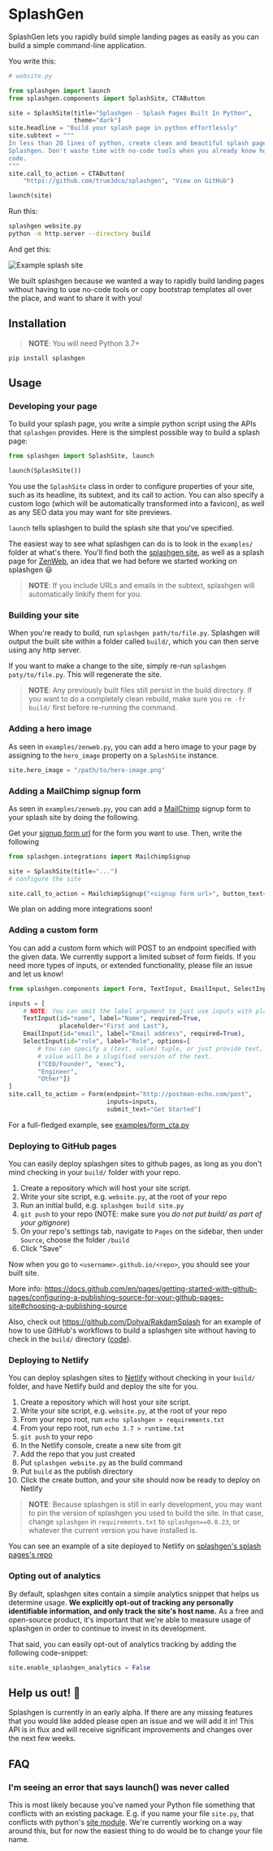 # SplashGen

SplashGen lets you rapidly build simple landing pages as easily as you can build a simple command-line application.

You write this:

```python
# website.py

from splashgen import launch
from splashgen.components import SplashSite, CTAButton

site = SplashSite(title="Splashgen - Splash Pages Built In Python",
                  theme="dark")
site.headline = "Build your splash page in python effortlessly"
site.subtext = """
In less than 20 lines of python, create clean and beautiful splash pages with
Splashgen. Don't waste time with no-code tools when you already know how to
code.
"""
site.call_to_action = CTAButton(
    "https://github.com/true3dco/splashgen", "View on GitHub")

launch(site)
```

Run this:

```sh
splashgen website.py
python -m http.server --directory build
```

And get this:

![Example splash site](./screenshot.png)

We built splashgen because we wanted a way to rapidly build landing pages without having to use no-code tools or copy bootstrap
templates all over the place, and want to share it with you!

## Installation

> **NOTE**: You will need Python 3.7+

`pip install splashgen`

## Usage

### Developing your page

To build your splash page, you write a simple python script using the APIs that `splashgen` provides. Here is the simplest possible way to build a splash page:

```python
from splashgen import SplashSite, launch

launch(SplashSite())
```

You use the `SplashSite` class in order to configure properties of your site, such as its headline, its subtext, and its call to action. You can also specify a custom logo (which will be automatically transformed into a favicon), as well as any SEO data you may want for site previews.

`launch` tells splashgen to build the splash site that you've specified.

The easiest way to see what splashgen can do is to look in the `examples/` folder at what's there. You'll find both the [splashgen site](https://splashgen.sh), as well as a splash page for [ZenWeb](https://zenweb.dev), an idea that we had before we started working
on splashgen :smiley:

> **NOTE**: If you include URLs and emails in the subtext, splashgen will automatically linkify them for you.

### Building your site

When you're ready to build, run `splashgen path/to/file.py`. Splashgen will output the built site within a folder called `build/`, which you can then serve using any http server.

If you want to make a change to the site, simply re-run `splashgen paty/to/file.py`. This will regenerate the site.

> **NOTE**: Any previously built files still persist in the build directory. If you want to do a completely clean rebuild, make sure you `rm -fr build/` first before re-running the command.

### Adding a hero image

As seen in `examples/zenweb.py`, you can add a hero image to your page by assigning to the `hero_image` property on a
`SplashSite` instance.

```python
site.hero_image = "/path/to/hero-image.png"
```

### Adding a MailChimp signup form

As seen in `examples/zenweb.py`, you can add a [MailChimp](https://mailchimp.com/) signup form to your splash site by doing the
following.

Get your [signup form url](https://mailchimp.com/help/share-your-signup-form/#Find_share_options) for the form you want to use.
Then, write the following

```python
from splashgen.integrations import MailchimpSignup

site = SplashSite(title="...")
# configure the site

site.call_to_action = MailchimpSignup("<signup form url>", button_text="Join the waitlist")
```

We plan on adding more integrations soon!

### Adding a custom form

You can add a custom form which will POST to an endpoint specified with the given data.
We currently support a limited subset of form fields. If you need more types of inputs, or
extended functionality, please file an issue and let us know!

```python
from splashgen.components import Form, TextInput, EmailInput, SelectInput

inputs = [
    # NOTE: You can omit the label argument to just use inputs with placeholders
    TextInput(id="name", label="Name", required=True,
              placeholder="First and Last"),
    EmailInput(id="email", label="Email address", required=True),
    SelectInput(id="role", label="Role", options=[
        # You can specify a (text, value) tuple, or just provide text, and the
        # value will be a slugified version of the text.
        ("CEO/Founder", "exec"),
        "Engineer",
        "Other"])
]
site.call_to_action = Form(endpoint="http://postman-echo.com/post",
                           inputs=inputs,
                           submit_text="Get Started")
```

For a full-fledged example, see [examples/form_cta.py](./examples/form_cta.py)

### Deploying to GitHub pages

You can easily deploy splashgen sites to github pages, as long as you don't mind checking in your `build/` folder with
your repo.

1. Create a repository which will host your site script.
1. Write your site script, e.g. `website.py`, at the root of your repo
1. Run an initial build, e.g. `splashgen build site.py`
1. `git push` to your repo (NOTE: make sure you _do not put build/ as part of your gitignore_)
1. On your repo's settings tab, navigate to `Pages` on the sidebar, then under `Source`, choose the folder `/build`
1. Click "Save"

Now when you go to `<username>.github.io/<repo>`, you should see your built site.

More info: https://docs.github.com/en/pages/getting-started-with-github-pages/configuring-a-publishing-source-for-your-github-pages-site#choosing-a-publishing-source

Also, check out https://github.com/Dohva/RakdamSplash for an example of how to use GitHub's workflows to
build a splashgen site without having to check in the `build/` directory ([code](https://github.com/Dohva/RakdamSplash/blob/27e8e64c927ea2c8757b84b530fe3c00f143808f/.github/workflows/python-app.yml)).

### Deploying to Netlify

You can deploy splashgen sites to [Netlify](https://www.netlify.com/) without checking in your `build/` folder,
and have Netlify build and deploy the site for you.

1. Create a repository which will host your site script.
1. Write your site script, e.g. `website.py`, at the root of your repo
1. From your repo root, run `echo splashgen > requirements.txt`
1. From your repo root, run `echo 3.7 > runtime.txt`
1. `git push` to your repo
1. In the Netlify console, create a new site from git
1. Add the repo that you just created
1. Put `splashgen website.py` as the build command
1. Put `build` as the publish directory
1. Click the create button, and your site should now be ready to deploy on Netlify

> **NOTE**: Because splashgen is still in early development, you may want to pin the version of splashgen you used to build
> the site. In that case, change `splashgen` in `requirements.txt` to `splashgen==0.0.23`, or whatever the current version
> you have installed is.

You can see an example of a site deployed to Netlify on [splashgen's splash pages's repo](https://github.com/true3dco/splashgen.sh-site)

### Opting out of analytics

By default, splashgen sites contain a simple analytics snippet that helps us determine usage. **We explicitly opt-out of tracking
any personally identifiable information, and only track the site's host name.** As a free and open-source product, it's important
that we're able to measure usage of splashgen in order to continue to invest in its development.

That said, you can easily opt-out of analytics tracking by adding the following code-snippet:

```python
site.enable_splashgen_analytics = False
```

## Help us out! :pray:

Splashgen is currently in an early alpha. If there are any missing features that you would like added please open an issue and we will add it in! This API is in flux and will receive significant improvements and changes over the next few weeks.

## FAQ

### I'm seeing an error that says launch() was never called

This is most likely because you've named your Python file something that conflicts with an existing package. E.g.
if you name your file `site.py`, that conflicts with python's [site module](https://docs.python.org/3/library/site.html).
We're currently working on a way around this, but for now the easiest thing to do would be to change your file name.
